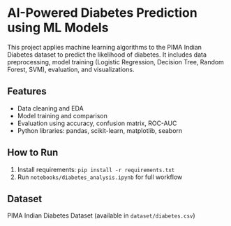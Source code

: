 # AI-Powered Diabetes Prediction using ML Models

This project applies machine learning algorithms to the PIMA Indian Diabetes dataset to predict the likelihood of diabetes. It includes data preprocessing, model training (Logistic Regression, Decision Tree, Random Forest, SVM), evaluation, and visualizations.

## Features
- Data cleaning and EDA
- Model training and comparison
- Evaluation using accuracy, confusion matrix, ROC-AUC
- Python libraries: pandas, scikit-learn, matplotlib, seaborn

## How to Run
1. Install requirements: `pip install -r requirements.txt`
2. Run `notebooks/diabetes_analysis.ipynb` for full workflow

## Dataset
PIMA Indian Diabetes Dataset (available in `dataset/diabetes.csv`)

